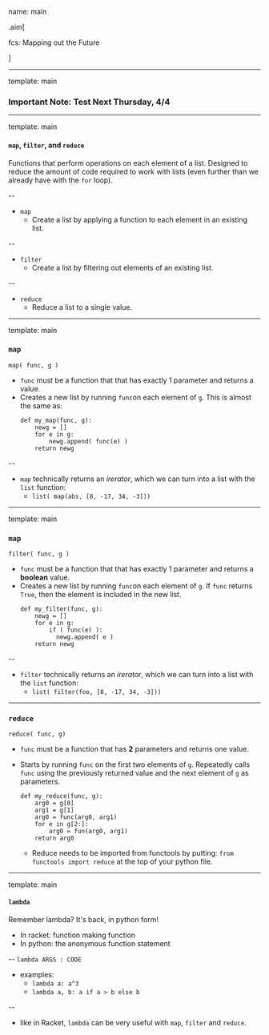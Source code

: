 name: main

.aim[<div>
  fcs: Mapping out the Future
  </div>]

---
template: main

### Important Note: Test Next Thursday, 4/4

---
template: main

#### `map`, `filter`, and `reduce`

Functions that perform operations on each element of a list. Designed to reduce the amount of code required to work with lists (even further than we already have with the `for` loop).

--
* `map`
  - Create a list by applying a function to each element in an existing list.

--
* `filter`
  - Create a list by filtering out elements of an existing list.

--
* `reduce`
  - Reduce a list to a single value.

---
template: main

### `map`

`map( func, g )`
- `func` must be a function that that has exactly 1 parameter and returns a value.
- Creates a new list by running `func`on each element of `g`. This is almost the same as:
  ```
  def my_map(func, g):
      newg = []
      for e in g:
          newg.append( func(e) )
      return newg
  ```
--
- `map` technically returns an _irerator_, which we can turn into a list with the `list` function:
  - `list( map(abs, [8, -17, 34, -3]))`

---
template: main

### `map`

`filter( func, g )`
- `func` must be a function that that has exactly 1 parameter and returns a __boolean__ value.
- Creates a new list by running `func`on each element of `g`. If `func` returns `True`, then the element is included in the new list.
  ```
  def my_filter(func, g):
      newg = []
      for e in g:
          if ( func(e) ):
            newg.append( e )
      return newg
  ```
--
- `filter` technically returns an _irerator_, which we can turn into a list with the `list` function:
  - `list( filter(foo, [8, -17, 34, -3]))`


---
### `reduce`
`reduce( func, g)`
- `func` must be a function that has __2__ parameters and returns one value.
- Starts by running `func` on the first two elements of `g`. Repeatedly calls `func` using the previously returned value and the next element of `g` as parameters.
  ```
  def my_reduce(func, g):
      arg0 = g[0]
      arg1 = g[1]
      arg0 = func(arg0, arg1)
      for e in g[2:]:
          arg0 = fun(arg0, arg1)
      return arg0
  ```

  - Reduce needs to be imported from functools by putting: `from functools import reduce` at the top of your python file.

---
template: main

#### `lambda`
Remember lambda? It's back, in python form!
- In racket: function making function
- In python: the anonymous function statement

--
`lambda ARGS : CODE`
- examples:
  - `lambda a: a^3`
  - `lambda a, b: a if a > b else b`

--
- like in Racket, `lambda` can be very useful with `map`, `filter` and `reduce`.
